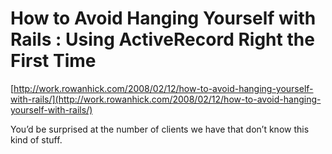 <!--
id: 28315394
link: http://tumblr.atmos.org/post/28315394/how-to-avoid-hanging-yourself-with-rails-using
slug: how-to-avoid-hanging-yourself-with-rails-using
date: Sat Mar 08 2008 12:06:36 GMT-0800 (PST)
publish: 2008-03-08
tags: 
title: How to Avoid Hanging Yourself with Rails  : Using ActiveRecord Right the First Time
-->


How to Avoid Hanging Yourself with Rails  : Using ActiveRecord Right the First Time
===================================================================================

[http://work.rowanhick.com/2008/02/12/how-to-avoid-hanging-yourself-with-rails/](http://work.rowanhick.com/2008/02/12/how-to-avoid-hanging-yourself-with-rails/)

You’d be surprised at the number of clients we have that don’t know this
kind of stuff. 

